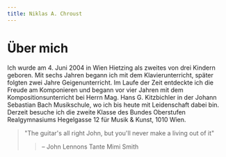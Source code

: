 ```yaml
---
title: Niklas A. Chroust
---
```


# Über mich

Ich wurde am 4. Juni 2004 in Wien Hietzing als zweites von drei Kindern geboren.
Mit sechs Jahren begann ich mit dem Klavierunterricht, später folgten zwei Jahre Geigenunterricht.
Im Laufe der Zeit entdeckte ich die Freude am Komponieren und begann vor vier Jahren mit dem Kompositionsunterricht bei
Herrn Mag. Hans G. Kitzbichler in der Johann Sebastian Bach Musikschule, wo ich bis heute mit Leidenschaft dabei bin.
Derzeit besuche ich die zweite Klasse des Bundes Oberstufen Realgymnasiums Hegelgasse 12 für Musik & Kunst, 1010 Wien. 

>"The guitar's all right John, but you'll never make a living out of it"
>>– John Lennons Tante Mimi Smith
